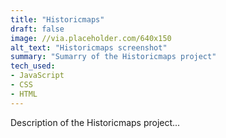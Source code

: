 ```yaml
---
title: "Historicmaps"
draft: false
image: //via.placeholder.com/640x150
alt_text: "Historicmaps screenshot"
summary: "Sumarry of the Historicmaps project"
tech_used:
- JavaScript
- CSS
- HTML
---
```


Description of the Historicmaps project...
